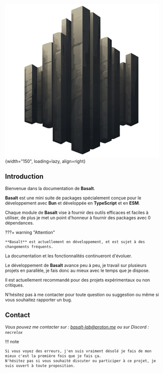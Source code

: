 ![](public/logo.png){width="150", loading=lazy, align=right}

## **Introduction**
    
Bienvenue dans la documentation de **Basalt**.

**Basalt** est une mini suite de packages spécialement conçue pour le développement avec **Bun** et développée en **TypeScript** et en **ESM**.

Chaque module de **Basalt** vise à fournir des outils efficaces et faciles à utiliser, de plus je met un point d'honneur à fournir des packages avec 0 dépendances.


???+ warning "Attention"
    
    **Basalt** est actuellement en développement, et est sujet à des changements fréquents.


La documentation et les fonctionnalités continueront d'évoluer.

Le développement de **Basalt** avance peu à peu, je travail sur plusieurs projets en parallèle, je fais donc au mieux avec le temps que je dispose.

Il est actuellement recommandé pour des projets expérimentaux ou non critiques.

N'hésitez pas à me contacter pour toute question ou suggestion ou même si vous souhaitez rapporter un bug.

## **Contact**

*Vous pouvez me contacter sur : [basalt-lab@proton.me](mailto:basalt-lab@proton.me) ou sur Discord : `necrelox`*

!!! note
        
    Si vous voyez des erreurs, j'en suis vraiment désolé je fais de mon mieux c'est la première fois que je fais ça.  
    N'hésitez pas si vous souhaité discuter ou participer à ce projet, je suis ouvert à toute proposition.

<script data-name="BMC-Widget"
        data-cfasync="false"
        src="https://cdnjs.buymeacoffee.com/1.0.0/widget.prod.min.js"
        data-id="necrelox"
        data-description="Support me on Buy me a coffee!"
        data-message="Merci pour votre visite !"
        data-color="#5F7FFF"
        data-position="Right"
        data-x_margin="18"
        data-y_margin="22" />